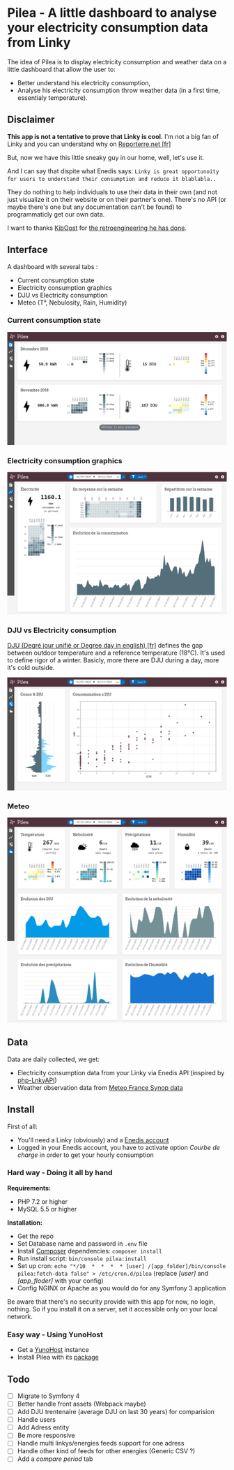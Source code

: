 # Pilea - A little dashboard to analyse your electricity consumption data from Linky

The idea of Pilea is to display electricity consumption and weather data on a little dashboard that allow the user to:

* Better understand his electricity consumption,
* Analyse his electricity consumption throw weather data (in a first time, essentialy temperature).

## Disclaimer

**This app is not a tentative to prove that Linky is cool.**
I'm not a big fan of Linky and you can understand why on [Reporterre.net [fr]](https://reporterre.net/Linky-n-est-pas-un-ami-la-grande-enquete-de-Reporterre)

But, now we have this little sneaky guy in our home, well, let's use it.

And I can say that dispite what Enedis says: `Linky is great opportunoity for users to understand their consumption and reduce it blablabla..`

They do nothing to help individuals to use their data in their own (and not just visualize it on their website or on their partner's one).
There's no API (or maybe there's one but any documentation can't be found) to programmaticly get our own data.

I want to thanks [KibOost](https://github.com/KiboOst/) for [the retroengineering he has done](https://github.com/KiboOst/php-LinkyAPI).

## Interface

A dashboard with several tabs :

* Current consumption state
* Electricity consumption graphics
* DJU vs Electricity consumption
* Meteo (T°, Nebulosity, Rain, Humidity)

### Current consumption state

![pilea index](docs/index_pilea.png)

### Electricity consumption graphics

![pilea electricity](docs/electricity_pilea.png)

### DJU vs Electricity consumption

[DJU (Degré jour unifié or Degree day in english) [fr]](https://fr.wikipedia.org/wiki/Degr%C3%A9_jour_unifi%C3%A9) defines the gap between outdoor temperature and a reference temperature (18°C).
It's used to define rigor of a winter. Basicly, more there are DJU during a day, more it's cold outside.

![pilea dju x electricity](docs/dju_x_conso_pilea.png)

### Meteo

![pilea meteo](docs/meteo_pilea.png)

## Data

Data are daily collected, we get:

* Electricity consumption data from your Linky via Enedis API (inspired by [php-LnkyAPI](https://github.com/KiboOst/php-LinkyAPI))
* Weather observation data from [Meteo France Synop data](https://donneespubliques.meteofrance.fr/?fond=produit&id_produit=90&id_rubrique=32)

## Install

First of all:

* You'll need a Linky (obviously) and a [Enedis account](https://espace-client-connexion.enedis.fr/auth/UI/Login?realm=particuliers)
* Logged in your Enedis account, you have to activate option *Courbe de charge* in order to get your hourly consumption

### Hard way - Doing it all by hand

**Requirements:**
* PHP 7.2 or higher
* MySQL 5.5 or higher

**Installation:**
* Get the repo
* Set Database name and password in `.env` file
* Install [Composer](https://getcomposer.org/) dependencies: `composer install`
* Run install script: `bin/console pilea:install`
* Set up cron: `echo "*/10  *  *  *  * [user] /[app_folder]/bin/console pilea:fetch-data false" > /etc/cron.d/pilea`
  (replace *[user]* and *[app_floder]* with your config)
* Config NGINX or Apache as you would do for any Symfony 3 application

Be aware that there's no security provide with this app for now, no login, nothing.
So if you install it on a server, set it accessible only on your local network.

### Easy way - Using YunoHost

* Get a [YunoHost](https://yunohost.org/) instance
* Install Pilea with its [package](https://github.com/SimonMellerin/pilea_ynh)

## Todo

- [ ] Migrate to Symfony 4
- [ ] Better handle front assets (Webpack maybe)
- [ ] Add DJU trentenaire (average DJU on last 30 years) for comparision
- [ ] Handle users
- [ ] Add Adress entity
- [ ] Be more responsive
- [ ] Handle multi linkys/energies feeds support for one adress
- [ ] Handle other kind of feeds for other energies (Generic CSV ?)
- [ ] Add a *compare period* tab

